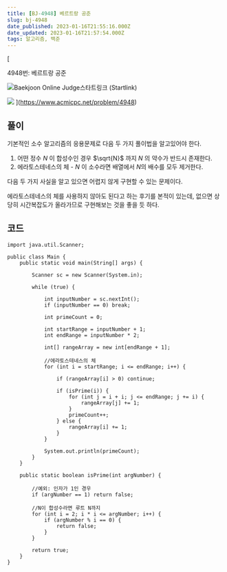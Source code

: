 ```yaml
---
title: [BJ-4948] 베르트랑 공준
slug: bj-4948
date_published: 2023-01-16T21:55:16.000Z
date_updated: 2023-01-16T21:57:54.000Z
tags: 알고리즘, 백준
---
```


[

4948번: 베르트랑 공준

![](https://www.acmicpc.net/apple-touch-icon.png)Baekjoon Online Judge스타트링크 (Startlink)

![](https://onlinejudgeimages.s3-ap-northeast-1.amazonaws.com/images/boj-og.png)
](https://www.acmicpc.net/problem/4948)
## 풀이

기본적인 소수 알고리즘의 응용문제로 다음 두 가지 풀이법을 알고있어야 한다.

1. 어떤 정수 $N$ 이 합성수인 경우 $\sqrt{N}$ 까지 $N$ 의 약수가 반드시 존재한다.
2. 에라토스테네스의 체 - $N$ 이 소수라면 배열에서 $N$의 배수를 모두 제거한다.

다음 두 가지 사실을 알고 있으면 어렵지 않게 구현할 수 있는 문제이다.

에라토스테네스의 체를 사용하지 않아도 된다고 하는 후기를 본적이 있는데, 없으면 상당히 시간복잡도가 올라가므로 구현해보는 것을 좋을 듯 하다.

## 코드

    import java.util.Scanner;
    
    public class Main {
        public static void main(String[] args) {
    
            Scanner sc = new Scanner(System.in);
    
            while (true) {
    
                int inputNumber = sc.nextInt();
                if (inputNumber == 0) break;
    
                int primeCount = 0;
    
                int startRange = inputNumber + 1;
                int endRange = inputNumber * 2;
    
                int[] rangeArray = new int[endRange + 1];
    
                //에라토스테네스의 체
                for (int i = startRange; i <= endRange; i++) {
    
                    if (rangeArray[i] > 0) continue;
    
                    if (isPrime(i)) {
                        for (int j = i + i; j <= endRange; j += i) {
                            rangeArray[j] += 1;
                        }
                        primeCount++;
                    } else {
                        rangeArray[i] += 1;
                    }
                }
    
                System.out.println(primeCount);
            }
        }
    
        public static boolean isPrime(int argNumber) {
    
            //예외: 인자가 1인 경우
            if (argNumber == 1) return false;
    
            //N이 합성수라면 루트 N까지
            for (int i = 2; i * i <= argNumber; i++) {
                if (argNumber % i == 0) {
                    return false;
                }
            }
    
            return true;
        }
    }
